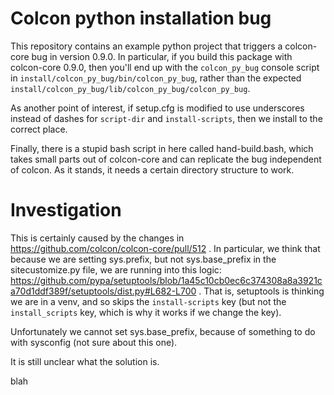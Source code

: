 Colcon python installation bug
==============================

This repository contains an example python project that triggers a colcon-core bug in version 0.9.0.
In particular, if you build this package with colcon-core 0.9.0, then you'll end up with the `colcon_py_bug` console script in `install/colcon_py_bug/bin/colcon_py_bug`, rather than the expected `install/colcon_py_bug/lib/colcon_py_bug/colcon_py_bug`.

As another point of interest, if setup.cfg is modified to use underscores instead of dashes for `script-dir` and `install-scripts`, then we install to the correct place.

Finally, there is a stupid bash script in here called hand-build.bash, which takes small parts out of colcon-core and can replicate the bug independent of colcon.
As it stands, it needs a certain directory structure to work.

Investigation
=============

This is certainly caused by the changes in https://github.com/colcon/colcon-core/pull/512 .
In particular, we think that because we are setting sys.prefix, but not sys.base_prefix in the
sitecustomize.py file, we are running into this logic: https://github.com/pypa/setuptools/blob/1a45c10cb0ec6c374308a8a3921ca70d1ddf389f/setuptools/dist.py#L682-L700 .
That is, setuptools is thinking we are in a venv, and so skips the `install-scripts` key (but not the `install_scripts` key, which is why it works if we change the key).

Unfortunately we cannot set sys.base_prefix, because of something to do with sysconfig (not sure about this one).

It is still unclear what the solution is.

blah
